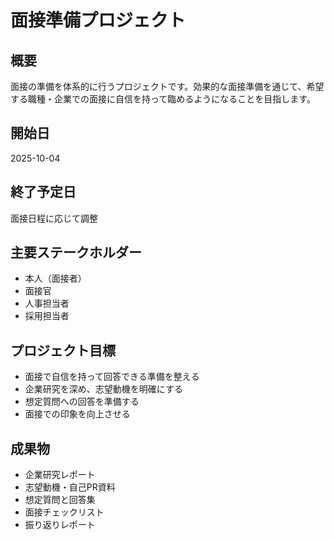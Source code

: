 # 面接準備プロジェクト

## 概要
面接の準備を体系的に行うプロジェクトです。効果的な面接準備を通じて、希望する職種・企業での面接に自信を持って臨めるようになることを目指します。

## 開始日
2025-10-04

## 終了予定日
面接日程に応じて調整

## 主要ステークホルダー
- 本人（面接者）
- 面接官
- 人事担当者
- 採用担当者

## プロジェクト目標
- 面接で自信を持って回答できる準備を整える
- 企業研究を深め、志望動機を明確にする
- 想定質問への回答を準備する
- 面接での印象を向上させる

## 成果物
- 企業研究レポート
- 志望動機・自己PR資料
- 想定質問と回答集
- 面接チェックリスト
- 振り返りレポート







